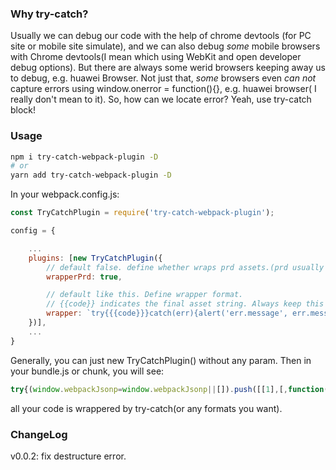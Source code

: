 ### Why try-catch?
Usually we can debug our code with the help of chrome devtools (for PC site or mobile site simulate), and we can also debug *some* mobile browsers with Chrome devtools(I mean which using WebKit and open developer debug options). But there are always some werid browsers keeping away us to debug, e.g. huawei Browser. Not just that, *some* browsers even *can not* capture errors using window.onerror = function(){}, e.g. huawei browser( I really don't mean to it). So, how can we locate error? Yeah, use try-catch block!

### Usage
```bash
npm i try-catch-webpack-plugin -D
# or
yarn add try-catch-webpack-plugin -D
```
In your webpack.config.js:
```js
const TryCatchPlugin = require('try-catch-webpack-plugin');

config = {

    ...
    plugins: [new TryCatchPlugin({
        // default false. define whether wraps prd assets.(prd usually is minified)
        wrapperPrd: true, 

        // default like this. Define wrapper format. 
        // {{code}} indicates the final asset string. Always keep this pattern.
        wrapper: `try{{{code}}}catch(err){alert('err.message', err.message); err.stack && console.log('err.stack: ', err.stack);}`
    })],
    ...
}
```
Generally, you can just new TryCatchPlugin() without any param.
Then in your bundle.js or chunk, you will see:
```js
try{(window.webpackJsonp=window.webpackJsonp||[]).push([[1],[,function(n,w,e){"use strict";e.r(w),w.default={name:1}}]]);}catch(err){alert('err.message', err.message); err.stack && console.log('err.stack: ', err.stack);}
```
all your code is wrappered by try-catch(or any formats you want).

### ChangeLog
v0.0.2: fix destructure error.
